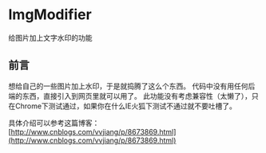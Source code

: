 # ImgModifier #

给图片加上文字水印的功能

## 前言 ##

想给自己的一些图片加上水印，于是就捣腾了这么个东西。
代码中没有用任何后端的东西，直接引入到网页里就可以用了。
此功能没有考虑兼容性（太懒了），只在Chrome下测试通过，如果你在什么IE火狐下测试不通过就不要吐槽了。

具体介绍可以参考这篇博客：[http://www.cnblogs.com/vvjiang/p/8673869.html](http://www.cnblogs.com/vvjiang/p/8673869.html)

